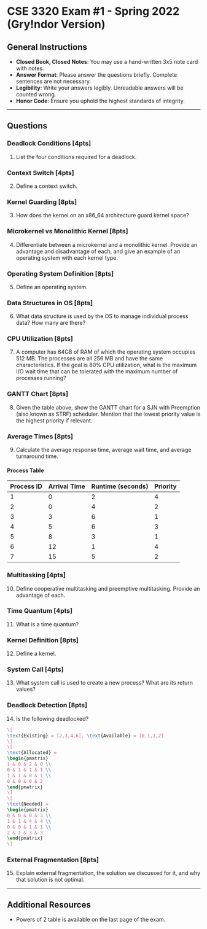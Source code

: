 # CSE 3320 Exam #1 - Spring 2022 (Gry!ndor Version)

## General Instructions

- **Closed Book, Closed Notes**: You may use a hand-written 3x5 note card with notes.
- **Answer Format**: Please answer the questions briefly. Complete sentences are not necessary.
- **Legibility**: Write your answers legibly. Unreadable answers will be counted wrong.
- **Honor Code**: Ensure you uphold the highest standards of integrity.

---

## Questions

### Deadlock Conditions [4pts]

1. List the four conditions required for a deadlock.

### Context Switch [4pts]

2. Define a context switch.

### Kernel Guarding [8pts]

3. How does the kernel on an x86_64 architecture guard kernel space?

### Microkernel vs Monolithic Kernel [8pts]

4. Differentiate between a microkernel and a monolithic kernel. Provide an advantage and disadvantage of each, and give an example of an operating system with each kernel type.

### Operating System Definition [8pts]

5. Define an operating system.

### Data Structures in OS [8pts]

6. What data structure is used by the OS to manage individual process data? How many are there?

### CPU Utilization [8pts]

7. A computer has 64GB of RAM of which the operating system occupies 512 MB. The processes are all 256 MB and have the same characteristics. If the goal is 80% CPU utilization, what is the maximum I/O wait time that can be tolerated with the maximum number of processes running?

### GANTT Chart [8pts]

8. Given the table above, show the GANTT chart for a SJN with Preemption (also known as STRF) scheduler. Mention that the lowest priority value is the highest priority if relevant.

### Average Times [8pts]

9. Calculate the average response time, average wait time, and average turnaround time.

#### Process Table

| Process ID | Arrival Time | Runtime (seconds) | Priority |
|------------|--------------|-------------------|----------|
| 1          | 0            | 2                 | 4        |
| 2          | 0            | 4                 | 2        |
| 3          | 3            | 6                 | 1        |
| 4          | 5            | 6                 | 3        |
| 5          | 8            | 3                 | 1        |
| 6          | 12           | 1                 | 4        |
| 7          | 15           | 5                 | 2        |

### Multitasking [4pts]

10. Define cooperative multitasking and preemptive multitasking. Provide an advantage of each.

### Time Quantum [4pts]

11. What is a time quantum?

### Kernel Definition [8pts]

12. Define a kernel.

### System Call [4pts]

13. What system call is used to create a new process? What are its return values?

### Deadlock Detection [8pts]

14. Is the following deadlocked?

```latex
\[
\text{Existing} = [2,3,4,6], \text{Available} = [0,1,1,2]
\]
\[
\text{Allocated} = 
\begin{pmatrix}
1 & 0 & 2 & 0 \\
0 & 1 & 1 & 1 \\
1 & 1 & 0 & 1 \\
0 & 0 & 0 & 2
\end{pmatrix}
\]
\[
\text{Needed} = 
\begin{pmatrix}
0 & 0 & 0 & 3 \\
1 & 1 & 4 & 4 \\
0 & 0 & 1 & 1 \\
2 & 1 & 3 & 3
\end{pmatrix}
\]
```

### External Fragmentation [8pts]

15. Explain external fragmentation, the solution we discussed for it, and why that solution is not optimal.

---

## Additional Resources

- Powers of 2 table is available on the last page of the exam.

